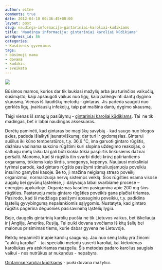 ```yaml
---
author: eitne
comments: true
date: 2012-04-10 06:36:45+00:00
layout: post
slug: naudinga-informacija-gintariniai-karoliai-kudikiams
title: 'Naudinga informacija: gintariniai karoliai kūdikiams'
wordpress_id: 86
categories:
- Kasdienis gyvenimas
tags:
- būsimoji mama
- dovana
- kūdikis
- sveikata
---
```


[![](http://premaman.lt/files/2012/04/baltic_amber_necklace_AT05_m.jpg)](http://anita.lt/?attachment_id=1030)

Būsimos mamos, kurios dar tik laukiasi mažylių arba jau turinčios vaikučių, susimąsto, kaip apsaugoti vaikus nuo ligų, kaip palengvinti dantų dygimo skausmą. Vienas iš liaudiškų metodų - gintaras. Jis padeda saugoti nuo gerklės ligų, įvairiausių infekcijų, taip pat malšina dantų dygimo skausmą. 

Taigi vienas iš smagių pasiūlymų - [gintariniai karoliai kūdikiams](http://www.babyamberteething.com/baltic-amber-teething-necklaces-2.html). Tai  ne tik madingas, bet ir labai naudingas aksesuaras. 

Derėtų paminėti, kad gintaras be magiškų savybių - kad saugo nuo blogos akies, padeda išlaikyti jaunatviškumą, dar turi ir gydomąsias. Gintarui sušilus iki kūno temperatūros, t.y. 36,6 °C, ima garuoti gintaro rūgštis, dažniau vadinama sukcino rūgštimi kuri slopina uždegimo reakcijas, o šaltuoju metų laiku tai gali būti šiokia tokia paspirtis linkusiems dažnai peršalti. Manoma, kad ši rūgštis itin svarbi didelį krūvį patiriantiems organams, tokiems kaip širdis, smegenys, kepenys. Naujausi moksliniai tyrimai parodė, kad gintaro rūgštis pasižymi stimuliuojamuoju poveikiu insulino gamybai kasoje. Be to, ji mažina neigiamą streso poveikį organizmui, normalizuoja nervų sistemos veiklą. Šios rūgšties esama visose augalų bei gyvūnų ląstelėse, ji dalyvauja labai svarbiame procese – energijos apykaitoje. Organizmas kasdien pasigamina apie 200 mg šios rūgšties. Pastaruoju metu gintaro rūgšties poveikis gana plačiai tiriamas. Pasirodo, kad ši medžiaga pasižymi apsauginiu poveikiu, t.y. padidina ląstelių gyvybingumą nepalankiomis sąlygomis. Nustatyta, kad gintaro rūgštis pagerina deguonies pasisavinimą ląstelių lygiu.

Beje, daugelis gintarinių karolių puošia ne tik Lietuvos vaikus, bet iškeliauja ir į Angliją, Ameriką, Rusiją. Tai puiki dovana svečiams iš kitų šalių bei malonus prisimimas tiems, kurie dabar gyvena ne Lietuvoje.

Reiktų nepamiršti ir apie karolių saugumą. Jau nuo senų laikų yra žinomi "auklių karoliai" - tai specialiu metodu suverti karoliai, kai kiekvienas karoliukas yra atskiriamas mazgeliu. Šis metodas padaro karolius saugiais vaikui - nes nutrūkus ar nukandus - nepabyra.

[Gintariniai karoliai kūdikiams](http://www.babyamberteething.com/baltic-amber-teething-necklaces-2.html) - puiki dovana mažyliui.



